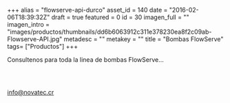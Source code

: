 +++
alias = "flowserve-api-durco"
asset_id = 140
date = "2016-02-06T18:39:32Z"
draft = true
featured = 0
id = 30
imagen_full = ""
imagen_intro = "images/productos/thumbnails/dd6b6063912c311e378230ea8f2c09ab-Flowserve-API.jpg"
metadesc = ""
metakey = ""
title = "Bombas FlowServe"
tags= ["Productos"]
+++
<p>Consultenos para toda la linea de bombas FlowServe...</p>
<p><img src="images/noticias/Durco.jpg" alt="" /></p>
<p> </p>
<p><a href="mailto:info@novatec.cr">info@novatec.cr</a></p>
<!--more-->